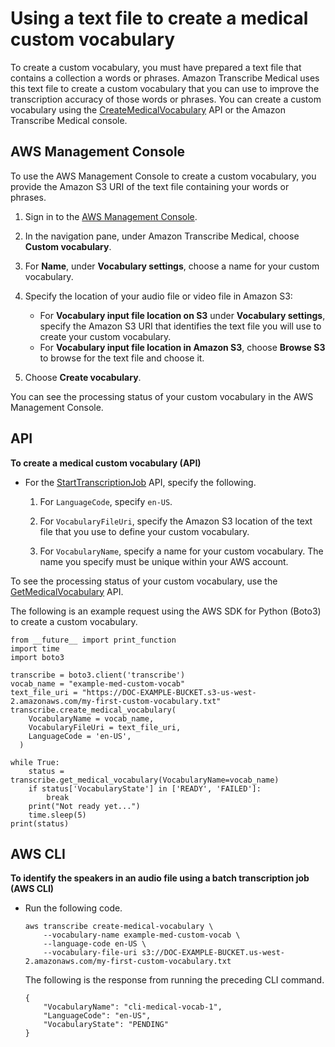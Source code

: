# Using a text file to create a medical custom vocabulary<a name="create-med-custom-vocabulary"></a>

To create a custom vocabulary, you must have prepared a text file that contains a collection a words or phrases\. Amazon Transcribe Medical uses this text file to create a custom vocabulary that you can use to improve the transcription accuracy of those words or phrases\. You can create a custom vocabulary using the [CreateMedicalVocabulary](https://docs.aws.amazon.com/transcribe/latest/APIReference/API_CreateMedicalVocabulary.html) API or the Amazon Transcribe Medical console\.

## AWS Management Console<a name="create-med-custom-vocab-console"></a>

To use the AWS Management Console to create a custom vocabulary, you provide the Amazon S3 URI of the text file containing your words or phrases\.

1. Sign in to the [AWS Management Console](https://console.aws.amazon.com/transcribe/)\.

1. In the navigation pane, under Amazon Transcribe Medical, choose **Custom vocabulary**\.

1. For **Name**, under **Vocabulary settings**, choose a name for your custom vocabulary\.

1. Specify the location of your audio file or video file in Amazon S3:
   + For **Vocabulary input file location on S3** under **Vocabulary settings**, specify the Amazon S3 URI that identifies the text file you will use to create your custom vocabulary\.
   + For **Vocabulary input file location in Amazon S3**, choose **Browse S3** to browse for the text file and choose it\.

1. Choose **Create vocabulary**\.

You can see the processing status of your custom vocabulary in the AWS Management Console\.

## API<a name="create-med-custom-vocab-api"></a>

**To create a medical custom vocabulary \(API\)**
+ For the [StartTranscriptionJob](https://docs.aws.amazon.com/transcribe/latest/APIReference/API_StartTranscriptionJob.html) API, specify the following\.

  1. For `LanguageCode`, specify `en-US`\.

  1. For `VocabularyFileUri`, specify the Amazon S3 location of the text file that you use to define your custom vocabulary\.

  1. For `VocabularyName`, specify a name for your custom vocabulary\. The name you specify must be unique within your AWS account\.

To see the processing status of your custom vocabulary, use the [GetMedicalVocabulary](https://docs.aws.amazon.com/transcribe/latest/APIReference/API_GetMedicalVocabulary.html) API\.

The following is an example request using the AWS SDK for Python \(Boto3\) to create a custom vocabulary\.

```
from __future__ import print_function
import time
import boto3
  
transcribe = boto3.client('transcribe')
vocab_name = "example-med-custom-vocab"
text_file_uri = "https://DOC-EXAMPLE-BUCKET.s3-us-west-2.amazonaws.com/my-first-custom-vocabulary.txt"
transcribe.create_medical_vocabulary(
    VocabularyName = vocab_name,
    VocabularyFileUri = text_file_uri,
    LanguageCode = 'en-US',
  )
  
while True:
    status = transcribe.get_medical_vocabulary(VocabularyName=vocab_name)
    if status['VocabularyState'] in ['READY', 'FAILED']:
        break
    print("Not ready yet...")
    time.sleep(5)
print(status)
```

## AWS CLI<a name="create-med-custom-vocab-cli"></a>

**To identify the speakers in an audio file using a batch transcription job \(AWS CLI\)**
+ Run the following code\.

  ```
  aws transcribe create-medical-vocabulary \
      --vocabulary-name example-med-custom-vocab \
      --language-code en-US \
      --vocabulary-file-uri s3://DOC-EXAMPLE-BUCKET.us-west-2.amazonaws.com/my-first-custom-vocabulary.txt
  ```

  The following is the response from running the preceding CLI command\.

  ```
  {
      "VocabularyName": "cli-medical-vocab-1",
      "LanguageCode": "en-US",
      "VocabularyState": "PENDING"
  }
  ```